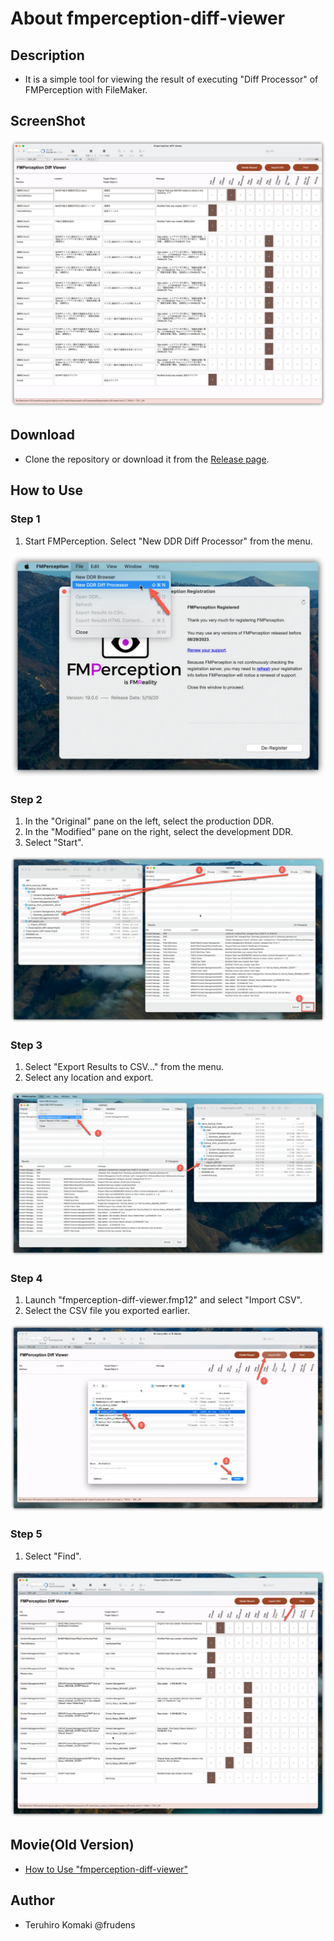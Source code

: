 # About fmperception-diff-viewer

## Description

- It is a simple tool for viewing the result of executing "Diff Processor" of FMPerception with FileMaker.

## ScreenShot

![diff](./image/screenshot.webp)

## Download

- Clone the repository or download it from the [Release page](https://github.com/frudens/fmperception-diff-viewer/releases).

## How to Use

### Step 1

1. Start FMPerception. Select "New DDR Diff Processor" from the menu.

![step1](./image/step1.webp)

### Step 2

1. In the "Original" pane on the left, select the production DDR.
2. In the "Modified" pane on the right, select the development DDR.
3. Select "Start".

![step2](./image/step2.webp)

### Step 3

1. Select "Export Results to CSV..." from the menu.
2. Select any location and export.

![step3](./image/step3.webp)

### Step 4

1. Launch "fmperception-diff-viewer.fmp12" and select "Import CSV".
2. Select the CSV file you exported earlier.

![step4](./image/step4.webp)

### Step 5

1. Select "Find".

![step5](./image/step5.webp)


## Movie(Old Version)

* [How to Use "fmperception-diff-viewer"](https://youtu.be/eyfsoSQD7eQ)

## Author

- Teruhiro Komaki @frudens
